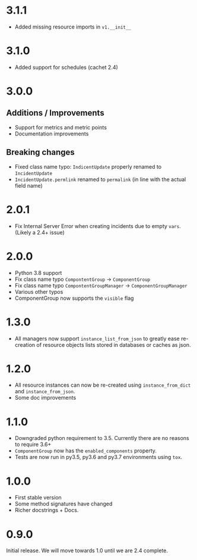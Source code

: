 
# 3.1.1

* Added missing resource imports in `v1.__init__`

# 3.1.0

* Added support for schedules (cachet 2.4)

# 3.0.0

## Additions / Improvements

* Support for metrics and metric points
* Documentation improvements

## Breaking changes

* Fixed class name typo: `IndicentUpdate` properly renamed to `IncidentUpdate`
* `IncidentUpdate.permlink` renamed to `permalink` (in line with the actual field name)

# 2.0.1

* Fix Internal Server Error when creating incidents due to
  empty `vars`. (Likely a 2.4+ issue)

# 2.0.0

* Python 3.8 support
* Fix class name typo `CompontentGroup` -> `ComponentGroup`
* Fix class name typo `CompontentGroupManager` -> `ComponentGroupManager`
* Various other typos
* ComponentGroup now supports the `visible` flag

# 1.3.0

* All managers now support `instance_list_from_json`
  to greatly ease re-creation of resource objects lists
  stored in databases or caches as json.

# 1.2.0

* All resource instances can now be re-created using `instance_from_dict` and `instance_from_json`.
* Some doc improvements

# 1.1.0

* Downgraded python requirement to 3.5. Currently there are no reasons to require 3.6+
* `ComponentGroup` now has the `enabled_components` property.
* Tests are now run in py3.5, py3.6 and py3.7 environments using `tox`.

# 1.0.0

* First stable version
* Some method signatures have changed
* Richer docstrings + Docs.

# 0.9.0

Initial release. We will move towards 1.0 until we are 2.4 complete.
